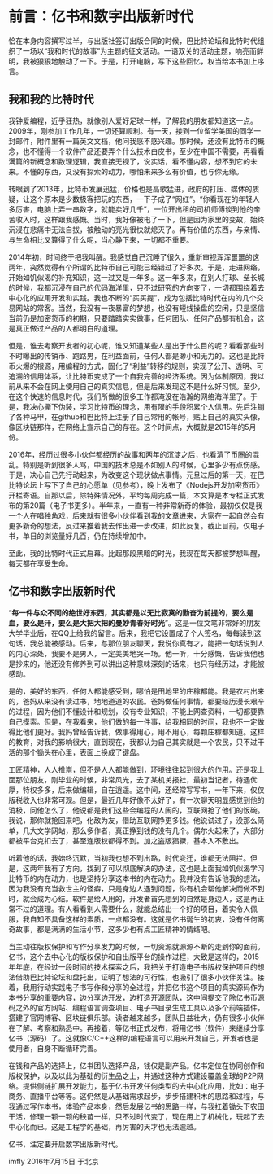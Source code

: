 前言：亿书和数字出版新时代
==========================

恰在本身内容撰写过半，与出版社签订出版合同的时候，巴比特论坛和比特时代组织了一场以“我和时代的故事”为主题的征文活动。一语双关的活动主题，响亮而鲜明，我被狠狠地触动了一下。于是，打开电脑，写下这些回忆，权当给本书加上序言。

我和我的比特时代
----------------

我钟爱编程，近乎狂热，就像别人爱好足球一样，了解我的朋友都知道这一点。2009年，刚参加工作几年，一切还算顺利。有一天，接到一位留学美国的同学一封邮件，附件里有一篇英文文档，他问我感不感兴趣。那时候，还没有比特币的概念，也不懂得一个软件产品还要弄个什么技术白皮书，至少在中国不需要，再看看满篇的新概念和数理逻辑，我直接无视了，说实话，看不懂内容，想不到它的未来。不懂的东西，又没有探索的动力，哪怕未来多么有价值，也与你无缘。

转眼到了2013年，比特币发展迅猛，价格也是高歌猛进，政府的打压、媒体的质疑，让这个原本是少数极客把玩的东西，一下子成了“网红”。“你看现在的年轻人多厉害，电脑上弄一串数字，就能卖好几千”，一位开出租的司机师傅谈到他的辛苦收入时，这样跟我感慨。当时，我好像被电了一下，但是因为家里的变故，始终沉浸在悲痛中无法自拔，被触动的亮光很快就熄灭了。再有价值的东西，与亲情、与生命相比又算得了什么呢，当心静下来，一切都不重要。

2014年初，时间终于把我叫醒。我感觉自己沉睡了很久，重新审视浑浑噩噩的这两年，突然觉得有个所谓的比特币自己可能已经错过了好多次。于是，走进网络，开始如饥似渴的补充知识，这一过又是一年多。这一年多来，在别人打球、垒长城的时候，我都沉浸在自己的代码海洋里，只不过研究的方向变了，一切都围绕着去中心化的应用开发和实践。我也不断的“买买提”，成为包括比特时代在内的几个交易网站的常客。当然，我没有一夜暴富的梦想，也没有短线操盘的空闲，只是坚信当前仍是加密货币的初期，只要踏踏实实做事，任何团队、任何产品都有机会，这是真正做过产品的人都明白的道理。

但是，谁去考察开发者的初心呢，谁又知道某些人是出于什么目的呢？看看那些时不时曝出的传销币、跑路男，在利益面前，任何人都是渺小和无力的。这也是比特币火爆的根源，用编程的方式，固化了“利益”转移的规则，实现了公开、透明、可追溯的信用体系，让比特币变成了一个自我完善的经济系统。因为体制原因，我以前从来不会在网上使用自己的真实信息，但是后来发现这不是什么好习惯。至少，在这个快速的信息时代，我们所做的很多工作都淹没在浩瀚的网络海洋里了。于是，我决心撕下伪装，学习比特币的理念，用有限的手段积累个人信用。先后注销了各种马甲，在github和巴比特上注册了自己常用的帐号，贴上自己的真实头像，像区块链那样，在网络上宣示自己的存在。这个时间点，大概就是2015年的5月份。

2016年，经历过很多小伙伴都经历的故事和两年的沉淀之后，也看清了币圈的混乱。特别是听到很多人骂，中国的技术总是不如别人的时候，心里多少有点伤感。于是，决心自己先行动起来，为改变这个现状做点事情。元旦过后的第一天，在巴比特论坛上写下了自己的心愿单（见参考），晚上发布了《Nodejs开发加密货币》开栏寄语。自那以后，除特殊情况外，平均每周完成一篇，本文算是本专栏正式发布的第20篇（电子书更多）。半年来，一直有一种非常新奇的体验，最初仅仅是我一个人在唱独角戏，后来就有很多小伙伴看到我的文章进来，大家在一起自然会有更多新奇的想法，反过来推着我去作出进一步改进，如此反复。截止目前，仅电子书，单日的浏览量好几百，仍在持续增加中。

至此，我的比特时代正式启幕。比起那段黑暗的时光，我现在每天都被梦想叫醒，每天都在享受生命。

亿书和数字出版新时代
--------------------

“**每一件与众不同的绝世好东西，其实都是以无比寂寞的勤奋为前提的，要么是血，要么是汗，要么是大把大把的曼妙青春好时光**”。这是一位文笔非常好的朋友大学毕业后，在QQ上给我的留言。后来，我把它设置成了个人签名，每每读到这句话，我总能被感动。后来，与那位朋友聊天，我说你真有才，能把一句话说到人的内心深处，我要不是男人，一定美美地哭一场。他一听，十分感慨，告诉我他也是抄来的，他还没有修养到可以讲出这种意味深刻的话来，也只有经历过，才能被感动。

是的，美好的东西，任何人都能感受到，哪怕是田地里的庄稼都能。我是农村出来的，爸妈从来没有读过书，地地道道的农民。爸妈做任何事情，都要经历漫长艰辛的过程，因为他们不懂设计和规划，没有专业知识，不能上网查资料，一切都要靠自己摸索。但是，在我看来，他们做的每一件事，给我相同的时间，我也不一定做得比他们更好。我妈曾经告诉我，做事得用心，用不用心，每颗庄稼都知道。这样的教育，对我的影响很大，直到现在，我都认为自己其实就是一个农民，只不过干活的那个锄头在心里，表面上换成了键盘。

工匠精神，人人推崇，但不是人人都能做到，环境往往起到很大的作用。还是我上面那位朋友，刚毕业的时候，非常风光，去了某机关报社，最初当记者，待遇优厚，特权多多，后来做编辑，自在逍遥。这中间，还经常写写书，一年下来，仅仅版税收入也非常可观。但是，最近几年好像不太好了，有一次聊天明显感觉到他的消极，问他怎么了，他说都是我们这些会编程的人闹的，互联网抢了他们的饭碗。我说，那你就抢回来吧，化敌为友，借助互联网挣更多钱。他说试过了，没那么简单，几大文学网站，那么多作者，真正挣到钱的没有几个。偶尔火起来了，大部分都被平台克扣去了，甚至连版权都得不到。加之盗版猖獗，基本入不敷出。

听着他的话，我始终沉默，当初我也想不到出路，时代变迁，谁都无法阻拦。但是，这两年我有了方向，找到了可以彻底解决的办法，这也是上面我如饥似渴学习比特币的内在动力，也是坚持分享这本书的内在动力。我并没有告诉他我的想法，因为我没有充当救世主的怪癖，只是身边人遇到问题，你有机会帮他解决而做不到时，就会成为心结。软件是给人用的，开发者首先想到的自然是身边人，这是再正常不过的道理。有人看看别人需要什么，就能总结出一个好的项目，着实令人佩服，我自知不具备这样的素质，一点都没有。这就是亿书诞生的初衷，没有任何离奇故事，都是满满的生活小节，这多少也有点工匠精神的情结吧。

当主动往版权保护和写作分享发力的时候，一切资源就源源不断的走到你的面前。亿书，这个去中心化的版权保护和自出版平台的操作过程，大致是这样的，2015年年底，在经过一段时间的技术探索之后，我把关于打造电子书版权保护项目的想法借助巴比特论坛和盘托出，证明了想法的可行性，也吸引了很多小伙伴关注。接着，我用行动实践电子书写作和分享的全过程，并把亿书这个项目的真实源码作为本书分享的重要内容，边分享边开发，边打造开源团队，这中间提交了除亿书币源码之外的官方网站、编程语言调查项目、电子书目录生成工具以及多个前端插件，搭建了官网博客、区块链俱乐部。读者越来越多，团队日益壮大，仍有很多小伙伴在了解、考察和熟悉中。再接着，等亿书正式发布，将用亿书（软件）来继续分享亿书（源码）了。这就像C/C++这样的编程语言可以用来开发自己，开发者也是使用者，自身不断循环完善。

在钱和产品的选择上，亿书团队选择产品，钱仅是副产品。亿书定位在协同创作和版权保护，以及以此为基础的衍生品之上，并通过这种方式建设覆盖全球的P2P网络。提供侧链扩展开发能力，基于亿书开发任何类型的去中心化应用，比如：电子商务、直播平台等等。这仍然是从基础需求起步，步步搭建积木的思路和过程，与我通过写作本书，体验产品本身，然后发展亿书的思路一样，与我扛着锄头下农田干活，修理一颗一颗的秧苗一样，只不过时代变了，现在用上了机械化，玩起了去中心化而已。这是工程学的基础，再厉害的天才也无法逾越。

亿书，注定要开启数字出版新时代。

imfly 2016年7月15日 于北京
